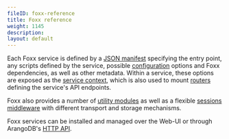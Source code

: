 ```yaml
---
fileID: foxx-reference
title: Foxx reference
weight: 1145
description: 
layout: default
---
```

Each Foxx service is defined by a [JSON manifest](foxx-reference-manifest)
specifying the entry point, any scripts defined by the service,
possible [configuration](foxx-reference-configuration) options and Foxx dependencies,
as well as other metadata. Within a service, these options are exposed as the
[service context](foxx-reference-context), which is also used to mount
[routers](routers/) defining the service's API endpoints.

Foxx also provides a number of [utility modules](related-modules/)
as well as a flexible [sessions middleware](sessions-middleware/)
with different transport and storage mechanisms.

Foxx services can be installed and managed over the Web-UI or through
ArangoDB's [HTTP API](../../http/foxx-services/foxx-management).
